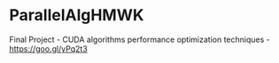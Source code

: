 # ParallelAlgHMWK
Final Project - CUDA algorithms performance optimization techniques - https://goo.gl/yPq2t3
